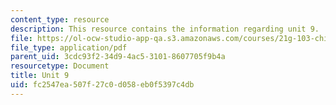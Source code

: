```yaml
---
content_type: resource
description: This resource contains the information regarding unit 9.
file: https://ol-ocw-studio-app-qa.s3.amazonaws.com/courses/21g-103-chinese-iii-regular-fall-2005/fc2547ea507f27c0d058eb0f5397c4db_MIT21G_103F05_unit9.pdf
file_type: application/pdf
parent_uid: 3cdc93f2-34d9-4ac5-3101-8607705f9b4a
resourcetype: Document
title: Unit 9
uid: fc2547ea-507f-27c0-d058-eb0f5397c4db
---
```

